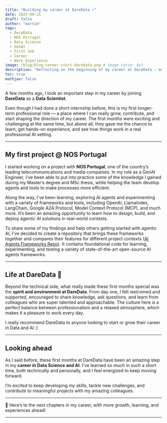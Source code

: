 ```yaml
---
title: "Building my career at DareData ⚡"
date: 2025-09-21
draft: false
author: "martim"
tags:
  - DareData
  - NOS Portugal
  - Data Science
  - GenAI
  - First Job
  - Career
  - Work Experience
image: /blog/blog-career-start-daredata.png # image ratio: 4x3
description: "Reflecting on the beginning of my career at DareData — my first job as a Data Scientist and the lessons from my first months in the professional world."
toc: true
mathjax: false
---
```


A few months ago, I took an important step in my career by joining **DareData** as a **Data Scientist**.

Even though I had done a short internship before, this is my first longer-term professional role — a place where I can really grow, contribute, and start shaping the direction of my career. The first months were exciting and challenging at the same time, but above all, they gave me the chance to learn, get hands-on experience, and see how things work in a real professional AI setting.

---

## My first project @ NOS Portugal

I started working on a project with **NOS Portugal**, one of the country’s leading telecommunications and media companies. In my role as a GenAI Engineer, I’ve been able to put into practice some of the knowledge I gained during my Master’s degree and MSc thesis, while helping the team develop agents and tools to make processes more efficient.

Along the way, I’ve been learning, exploring AI agents and experimenting with a variety of frameworks and tools, including OpenAI, LlamaIndex, LangChain, Google A2A Protocol, Model Context Protocol (MCP), and much more. It’s been an amazing opportunity to learn how to design, build, and deploy agentic AI solutions in real-world contexts.

To share some of my findings and help others getting started with agentic AI, I've decided to create a repository that brings these frameworks together and compares their features for different project contexts ([AI Agents Frameworks Repo](https://github.com/martimfasantos/ai-agents-frameworks)). It contains foundational code for learning, experimenting, and testing a variety of state-of-the-art open-source AI agents frameworks.

---

## Life at DareData 🌱

Beyond the technical side, what really made these first months special was the **spirit and environment at DareData**. From day one, I felt welcomed and supported, encouraged to share knowledge, ask questions, and learn from colleagues who are super talented and approachable. The culture here is a perfect balance between professionalism and a relaxed atmosphere, which makes it a pleasure to work every day. 

I really recommend DareData to anyone looking to start or grow their career in Data and AI :)

---

## Looking ahead  

As I said before, these first months at DareData have been an amazing step in my **career in Data Science and AI**. I’ve learned so much in such a short time, both technically and personally, and I feel energized to keep moving forward.  

I’m excited to keep developing my skills, tackle new challenges, and contribute to meaningful projects with my amazing colleagues.

---

🙌 Here’s to the next chapters in my career, with more growth, learning, and experiences ahead!

---